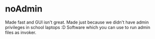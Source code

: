 # noAdmin
Made fast and GUI isn't great. Made just because we didn't have admin privileges in school laptops :D
Software which you can use to run admin files as invoker.
